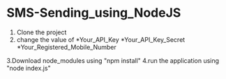 # SMS-Sending_using_NodeJS

1. Clone the project 
2. change the value of 
  *Your_API_Key
  *Your_API_Key_Secret
  *Your_Registered_Mobile_Number
  
3.Download node_modules using "npm install"
4.run the application using "node index.js"

